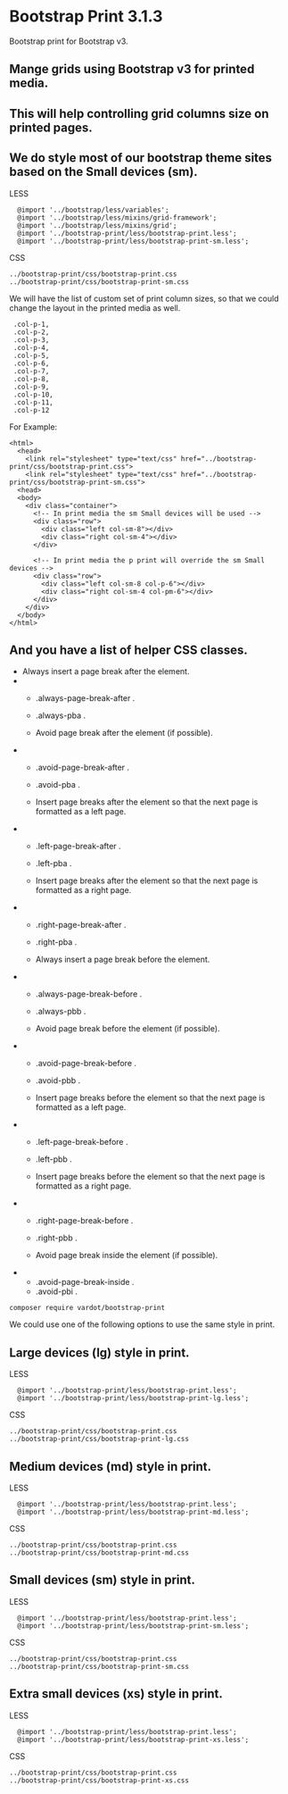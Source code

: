 Bootstrap Print 3.1.3
====================

 Bootstrap print for Bootstrap v3.
 
 Mange grids using Bootstrap v3 for printed media.
-
 This will help controlling grid columns size on printed pages.
-


## We do style most of our bootstrap theme sites based on the Small devices (sm).

LESS
```
  @import '../bootstrap/less/variables';
  @import '../bootstrap/less/mixins/grid-framework';
  @import '../bootstrap/less/mixins/grid';
  @import '../bootstrap-print/less/bootstrap-print.less';
  @import '../bootstrap-print/less/bootstrap-print-sm.less';
```

CSS
```
../bootstrap-print/css/bootstrap-print.css
../bootstrap-print/css/bootstrap-print-sm.css
```

We will have the list of custom set of print column sizes, so that we could
change the layout in the printed media as well.
```
 .col-p-1,
 .col-p-2,
 .col-p-3,
 .col-p-4,
 .col-p-5,
 .col-p-6,
 .col-p-7,
 .col-p-8,
 .col-p-9,
 .col-p-10,
 .col-p-11,
 .col-p-12
```

For Example:
```
<html>
  <head>
    <link rel="stylesheet" type="text/css" href="../bootstrap-print/css/bootstrap-print.css">
    <link rel="stylesheet" type="text/css" href="../bootstrap-print/css/bootstrap-print-sm.css">
  <head>
  <body>
    <div class="container">
      <!-- In print media the sm Small devices will be used -->
      <div class="row">
        <div class="left col-sm-8"></div>
        <div class="right col-sm-4"></div>
      </div>

      <!-- In print media the p print will override the sm Small devices -->
      <div class="row">
        <div class="left col-sm-8 col-p-6"></div>
        <div class="right col-sm-4 col-pm-6"></div>
      </div>
    </div>
  </body>
</html>
```

 And you have a list of helper CSS classes.
-

   - Always insert a page break after the element.
-
   - .always-page-break-after .
   - .always-pba .

   - Avoid page break after the element (if possible).
-
   - .avoid-page-break-after .
   - .avoid-pba .

   - Insert page breaks after the element so that the next page is formatted as a left page.
-
   - .left-page-break-after .
   - .left-pba .

   - Insert page breaks after the element so that the next page is formatted as a right page.
-
   - .right-page-break-after .
   - .right-pba .

   - Always insert a page break before the element.
-
   - .always-page-break-before .
   - .always-pbb .

   - Avoid page break before the element (if possible).
-
   - .avoid-page-break-before .
   - .avoid-pbb .

   - Insert page breaks before the element so that the next page is formatted as a left page.
-
   - .left-page-break-before .
   - .left-pbb .

   - Insert page breaks before the element so that the next page is formatted as a right page.
-
   - .right-page-break-before .
   - .right-pbb .

   - Avoid page break inside the element (if possible).
-
   - .avoid-page-break-inside .
   - .avoid-pbi .
  
      
```
composer require vardot/bootstrap-print
```   


We could use one of the following options to use the same style in print.

## Large devices (lg) style in print.

LESS
```
  @import '../bootstrap-print/less/bootstrap-print.less';
  @import '../bootstrap-print/less/bootstrap-print-lg.less';
```

CSS
```
../bootstrap-print/css/bootstrap-print.css
../bootstrap-print/css/bootstrap-print-lg.css
```

## Medium devices (md) style in print.

LESS
```
  @import '../bootstrap-print/less/bootstrap-print.less';
  @import '../bootstrap-print/less/bootstrap-print-md.less';
```

CSS
```
../bootstrap-print/css/bootstrap-print.css
../bootstrap-print/css/bootstrap-print-md.css
```

## Small devices (sm) style in print.

LESS
```
  @import '../bootstrap-print/less/bootstrap-print.less';
  @import '../bootstrap-print/less/bootstrap-print-sm.less';
```

CSS
```
../bootstrap-print/css/bootstrap-print.css
../bootstrap-print/css/bootstrap-print-sm.css
```

## Extra small devices (xs) style in print.

LESS
```
  @import '../bootstrap-print/less/bootstrap-print.less';
  @import '../bootstrap-print/less/bootstrap-print-xs.less';
```

CSS
```
../bootstrap-print/css/bootstrap-print.css
../bootstrap-print/css/bootstrap-print-xs.css
```